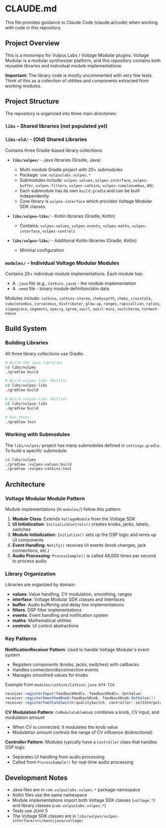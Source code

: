 # CLAUDE.md

This file provides guidance to Claude Code (claude.ai/code) when working with code in this repository.

## Project Overview

This is a monorepo for Vulpus Labs / Voltage Modular plugins. Voltage Modular is a modular synthesizer platform, and this repository contains both reusable libraries and individual module implementations.

**Important:** The library code is mostly uncommented with very few tests. Think of this as a collection of utilities and components extracted from working modules.

## Project Structure

The repository is organized into three main directories:

### `libs` - Shared libraries (not populated yet)

### `libs-old/` - (Old) Shared Libraries

Contains three Gradle-based library collections:

- **`libs/vulpes/`** - Java libraries (Gradle, Java)
  - Multi-module Gradle project with 20+ submodules
  - Package: `com.vulpuslabs.vulpes.*`
  - Submodules include: `vulpes-values`, `vulpes-interface`, `vulpes-buffer`, `vulpes-filters`, `vulpes-catkins`, `vulpes-cumulonumbus`, etc.
  - Each submodule has its own `build.gradle` and can be built independently
  - Core library is `vulpes-interface` which provides Voltage Modular SDK classes

- **`libs/vulpes-libs/`** - Kotlin libraries (Gradle, Kotlin)
  - Contains: `vulpes-values`, `vulpes-events`, `vulpes-maths`, `vulpes-interface`, `vulpes-controls`

- **`libs/vulpus-libs/`** - Additional Kotlin libraries (Gradle, Kotlin)
  - Minimal configuration

### `modules/` - Individual Voltage Modular Modules

Contains 20+ individual module implementations. Each module has:
- A `.java` file (e.g., `Catkins.java`) - the module implementation
- A `.vmod` file - binary module definition/skin data

Modules include: `catkins`, `catkins-stereo`, `chebysynth`, `chebz`, `crosstalk`, `cumulonimbus`, `curvaceous`, `distributor`, `glow-up`, `ranges`, `rapscallion`, `ratios`, `scapegrace`, `segments`, `speccy`, `spree`, `swirl`, `swirl-mini`, `switcheroo`, `torment-nexus`

## Build System

### Building Libraries

All three library collections use Gradle:

```bash
# Build the Java libraries
cd libs/vulpes
./gradlew build

# Build vulpes-libs (Kotlin)
cd libs/vulpes-libs
./gradlew build

# Build vulpus-libs (Kotlin)
cd libs/vulpus-libs
./gradlew build

# Run tests
./gradlew test
```

### Working with Submodules

The `libs/vulpes/` project has many submodules defined in `settings.gradle`. To build a specific submodule:

```bash
cd libs/vulpes
./gradlew :vulpes-values:build
./gradlew :vulpes-catkins:test
```

## Architecture

### Voltage Modular Module Pattern

Module implementations (in `modules/`) follow this pattern:

1. **Module Class**: Extends `VoltageModule` from the Voltage SDK
2. **UI Initialization**: `InitializeControls()` creates knobs, jacks, labels, switches
3. **Module Initialization**: `Initialize()` sets up the DSP logic and wires up UI components
4. **Event Handling**: `Notify()` receives UI events (knob changes, jack connections, etc.)
5. **Audio Processing**: `ProcessSample()` is called 48,000 times per second to process audio

### Library Organization

Libraries are organized by domain:
- **values**: Value handling, CV modulation, smoothing, ranges
- **interface**: Voltage Modular SDK classes and interfaces
- **buffer**: Audio buffering and delay line implementations
- **filters**: DSP filter implementations
- **events**: Event handling and notification system
- **maths**: Mathematical utilities
- **controls**: UI control abstractions

### Key Patterns

**NotificationReceiver Pattern**: Used to handle Voltage Modular's event system
- Registers components (knobs, jacks, switches) with callbacks
- Handles connection/disconnection events
- Manages smoothed values for knobs

Example from `modules/catkins/Catkins.java:674-724`:
```java
receiver.registerInput(feedbackModCv, feedbackModCv::GetValue)
receiver.registerSmoothedKnob(feedbackKnob, feedbackKnob.GetValue())
receiver.registerTwoStateSwitch(qualitySwitch, controller::setInterpolationQuality)
```

**CV Modulation Pattern**: `CvModulatableKnob` combines a knob, CV input, and modulation amount
- When CV is connected, it modulates the knob value
- Modulation amount controls the range of CV influence (bidirectional)

**Controller Pattern**: Modules typically have a `Controller` class that handles DSP logic
- Separates UI handling from audio processing
- Called from `ProcessSample()` for real-time audio processing

## Development Notes

- Java files are in `com.vulpuslabs.vulpes.*` package namespace
- Kotlin files use the same namespace
- Module implementations import both Voltage SDK classes (`voltage.*`) and library classes (`com.vulpuslabs.vulpes.*`)
- Tests use JUnit 5
- The Voltage SDK classes are in `libs/vulpes/vulpes-interface/src/main/java/voltage/`
